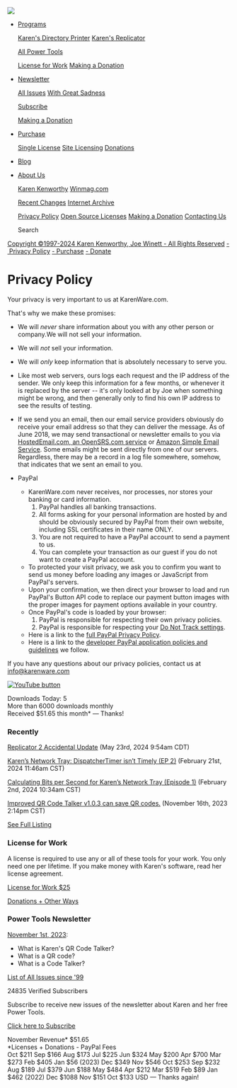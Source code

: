 [![](/images/karenware-logo-32.gif)](https://www.karenware.com/)

* [Programs](https://www.karenware.com/programs)
    
    [Karen's Directory Printer](https://www.karenware.com/powertools/karens-directory-printer) [Karen's Replicator](https://www.karenware.com/powertools/karens-replicator-backup-utility)
    
    [All Power Tools](https://www.karenware.com/karens-power-tools-utilities-for-windows)
    
    [License for Work](https://www.karenware.com/licenseme) [Making a Donation](https://www.karenware.com/donate)
    
* [Newsletter](https://www.karenware.com/newsletter)
    
    [All Issues](https://www.karenware.com/newsletters) [With Great Sadness](https://www.karenware.com/n/kptnl/2011/04/25/with-great-sadness)
    
    [Subscribe](https://www.karenware.com/subscribe)
    
    [Making a Donation](https://www.karenware.com/donate)
    
* [Purchase](https://www.karenware.com/purchase)
    
    [Single License](https://www.karenware.com/licenseme) [Site Licensing](https://www.karenware.com/sitelic) [Donations](https://www.karenware.com/donate)
    
* [Blog](https://blog.karenware.com/)
* [About Us](https://www.karenware.com/about-us)
    
    [Karen Kenworthy](https://www.karenware.com/bio) [Winmag.com](https://www.karenware.com/winmag)
    
    [Recent Changes](https://www.karenware.com/recently) [Internet Archive](https://web.archive.org/web/*/www.karenware.com)
    
    [Privacy Policy](https://www.karenware.com/privacy) [Open Source Licenses](https://www.karenware.com/opensource) [Making a Donation](https://www.karenware.com/donate) [Contacting Us](https://www.karenware.com/contact)
    

  Search

[Copyright ©1997-2024 Karen Kenworthy, Joe Winett - All Rights Reserved](https://www.karenware.com/contact) [\- Privacy Policy](https://www.karenware.com/privacy) [\- Purchase](https://www.karenware.com/licenseme) [\- Donate](https://www.karenware.com/donate)

Privacy Policy
==============

Your privacy is very important to us at KarenWare.com.

That's why we make these promises:

* We will _never_ share information about you with any other person or company.We will not sell your information.
    
* We will _not_ sell your information.
    
* We will _only_ keep information that is absolutely necessary to serve you.
    
* Like most web servers, ours logs each request and the IP address of the sender. We only keep this information for a few months, or whenever it is replaced by the server -- it's only looked at by Joe when something might be wrong, and then generally only to find his own IP address to see the results of testing.
    
* If we send you an email, then our email service providers obviously do receive your email address so that they can deliver the message. As of June 2018, we may send transactional or newsletter emails to you via [HostedEmail.com, an OpenSRS.com service](https://opensrs.com/services/hosted-email/) or [Amazon Simple Email Service](https://aws.amazon.com/ses/). Some emails might be sent directly from one of our servers. Regardless, there may be a record in a log file somewhere, somehow, that indicates that we sent an email to you.
    
* PayPal
    
    * KarenWare.com never receives, nor processes, nor stores your banking or card information.
        1. PayPal handles all banking transactions.
        2. All forms asking for your personal information are hosted by and should be obviously secured by PayPal from their own website, including SSL certificates in their name ONLY.
        3. You are not required to have a PayPal account to send a payment to us.
        4. You can complete your transaction as our guest if you do not want to create a PayPal account.
    * To protected your visit privacy, we ask you to confirm you want to send us money before loading any images or JavaScript from PayPal's servers.
    * Upon your confirmation, we then direct your browser to load and run PayPal's Button API code to replace our payment button images with the proper images for payment options available in your country.
    * Once PayPal's code is loaded by your browser:
        1. PayPal is responsible for respecting their own privacy policies.
        2. PayPal is responsible for respecting your [Do Not Track settings](https://allaboutdnt.com/).
    * Here is a link to the [full PayPal Privacy Policy](https://www.paypal.com/webapps/mpp/ua/privacy-full).
    * Here is a link to the [developer PayPal application policies and guidelines](https://developer.paypal.com/docs/policiesAndGuidelines/) we follow.

If you have any questions about our privacy policies, contact us at [info@karenware.com](mailto:info@karenware.com)

[![YouTube button](/images/youtube/youtube-button-64.png "Visit our YouTube channel")](https://www.youtube.com/c/Karenware)

Downloads Today: 5  
More than 6000 downloads monthly  
Received $51.65 this month\* — Thanks!

### Recently

[Replicator 2 Accidental Update](https://blog.karenware.com/2024/05/23/replicator-2-accidental-update/) (May 23rd, 2024 9:54am CDT)

[Karen’s Network Tray: DispatcherTimer isn’t Timely (EP 2)](https://blog.karenware.com/2024/02/21/karens-network-tray-dispatchertimer-isnt-timely-ep-2/) (February 21st, 2024 11:46am CST)

[Calculating Bits per Second for Karen’s Network Tray (Episode 1)](https://blog.karenware.com/2024/02/02/calculating-bits-per-second-for-karens-network-tray-episode-1/) (February 2nd, 2024 10:34am CST)

[Improved QR Code Talker v1.0.3 can save QR codes.](https://www.karenware.com/powertools/karens-qr-code-talker) (November 16th, 2023 2:14pm CST)

[See Full Listing](https://www.karenware.com/recently)

### License for Work

A license is required to use any or all of these tools for your work. You only need one per lifetime. If you make money with Karen's software, read her license agreement.

[License for Work $25](https://www.karenware.com/licenseme)

[Donations + Other Ways](https://www.karenware.com/donate)

### Power Tools Newsletter

[November 1st, 2023](https://www.karenware.com/n/kptnl/2023/11/01/what-is-karen-s-qr-code-talker_what-is-a-qr-code_what-is-a-code-talker#):

* What is Karen's QR Code Talker?
* What is a QR code?
* What is a Code Talker?

[List of All Issues since '99](https://www.karenware.com/newsletters)

24835 Verified Subscribers

Subscribe to receive new issues of the newsletter about Karen and her free Power Tools.

[Click here to Subscribe](https://www.karenware.com/subscribe)

November Revenue\* $51.65  
\*Licenses + Donations - PayPal Fees  
Oct $211 Sep $166 Aug $173 Jul $225 Jun $324 May $200 Apr $700 Mar $273 Feb $405 Jan $56 (2023) Dec $349 Nov $546 Oct $253 Sep $232 Aug $189 Jul $379 Jun $188 May $484 Apr $212 Mar $519 Feb $89 Jan $462 (2022) Dec $1088 Nov $151 Oct $133 USD — Thanks again!